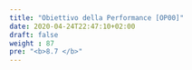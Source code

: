 ```yaml
---
title: "Obiettivo della Performance [OP00]"
date: 2020-04-24T22:47:10+02:00
draft: false
weight : 87
pre: "<b>8.7 </b>"
---
```



